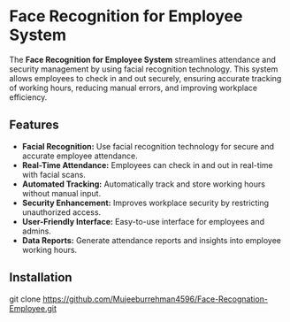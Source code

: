 # Face Recognition for Employee System

The **Face Recognition for Employee System** streamlines attendance and security management by using facial recognition technology. This system allows employees to check in and out securely, ensuring accurate tracking of working hours, reducing manual errors, and improving workplace efficiency.

## Features

- **Facial Recognition:** Use facial recognition technology for secure and accurate employee attendance.
- **Real-Time Attendance:** Employees can check in and out in real-time with facial scans.
- **Automated Tracking:** Automatically track and store working hours without manual input.
- **Security Enhancement:** Improves workplace security by restricting unauthorized access.
- **User-Friendly Interface:** Easy-to-use interface for employees and admins.
- **Data Reports:** Generate attendance reports and insights into employee working hours.

## Installation

   git clone https://github.com/Mujeeburrehman4596/Face-Recognation-Employee.git
